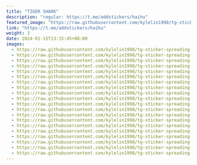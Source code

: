 ```yaml
---
title: "TIGER SHARK"
description: "regular: https://t.me/addstickers/haihu"
featured_image: "https://raw.githubusercontent.com/kylelin1998/tg-sticker-spreading-worldwide-images/main/img/e54ea0c6-4435-4a43-8395-2003f8ce2be6.jpg"
link: "https://t.me/addstickers/haihu"
weight: 3
date: 2024-01-15T13:15:45+08:00
images:
  - https://raw.githubusercontent.com/kylelin1998/tg-sticker-spreading-worldwide-images/main/img/e54ea0c6-4435-4a43-8395-2003f8ce2be6.jpg
  - https://raw.githubusercontent.com/kylelin1998/tg-sticker-spreading-worldwide-images/main/img/5deb89f4-0bff-4b10-9e52-ec6bfdcaa470.jpg
  - https://raw.githubusercontent.com/kylelin1998/tg-sticker-spreading-worldwide-images/main/img/cbde45c1-51c4-4592-bbd2-503b6d3688df.jpg
  - https://raw.githubusercontent.com/kylelin1998/tg-sticker-spreading-worldwide-images/main/img/19c46960-b483-4c61-99f9-ebc8b350ec9f.jpg
  - https://raw.githubusercontent.com/kylelin1998/tg-sticker-spreading-worldwide-images/main/img/85ee320e-43a0-48a7-bbb1-5d887447e2f5.jpg
  - https://raw.githubusercontent.com/kylelin1998/tg-sticker-spreading-worldwide-images/main/img/13ad41a6-80e6-4867-8fc5-df4743c897eb.jpg
  - https://raw.githubusercontent.com/kylelin1998/tg-sticker-spreading-worldwide-images/main/img/c8af0265-2d2d-445a-8d13-1410a450881e.jpg
  - https://raw.githubusercontent.com/kylelin1998/tg-sticker-spreading-worldwide-images/main/img/7129589a-57a4-49be-aad5-f468c8f2bc80.jpg
  - https://raw.githubusercontent.com/kylelin1998/tg-sticker-spreading-worldwide-images/main/img/ffa7c14a-c221-4801-9fba-df0ed6772d54.jpg
  - https://raw.githubusercontent.com/kylelin1998/tg-sticker-spreading-worldwide-images/main/img/40d82bcc-b2b7-43ff-a98d-ca0d7a791ca4.jpg
  - https://raw.githubusercontent.com/kylelin1998/tg-sticker-spreading-worldwide-images/main/img/7a0732d1-5700-433c-bbea-5745c73555d4.jpg
  - https://raw.githubusercontent.com/kylelin1998/tg-sticker-spreading-worldwide-images/main/img/fcadbd71-7f54-497f-af45-707395675fd5.jpg
  - https://raw.githubusercontent.com/kylelin1998/tg-sticker-spreading-worldwide-images/main/img/c2a4f72b-a1e9-4bc6-95cf-d0ad7f85b37c.jpg
  - https://raw.githubusercontent.com/kylelin1998/tg-sticker-spreading-worldwide-images/main/img/0c8b731c-cb39-4b2b-9d0e-abde780dcb07.jpg
  - https://raw.githubusercontent.com/kylelin1998/tg-sticker-spreading-worldwide-images/main/img/5d1580d7-a3dc-4c46-b568-38d0a5d69e5c.jpg
  - https://raw.githubusercontent.com/kylelin1998/tg-sticker-spreading-worldwide-images/main/img/e4dbdd5e-fa61-4464-bdec-1e0c61f9fd8c.jpg
  - https://raw.githubusercontent.com/kylelin1998/tg-sticker-spreading-worldwide-images/main/img/36521501-3cf4-4f00-8113-5b92dbeaf0e0.jpg
  - https://raw.githubusercontent.com/kylelin1998/tg-sticker-spreading-worldwide-images/main/img/437e183e-066e-401c-a9bf-1bbb69243dda.jpg
  - https://raw.githubusercontent.com/kylelin1998/tg-sticker-spreading-worldwide-images/main/img/6621e6e7-179f-45f8-a1bb-d522513f3a8b.jpg
  - https://raw.githubusercontent.com/kylelin1998/tg-sticker-spreading-worldwide-images/main/img/7ed9d564-5d73-408b-99ae-50798b032ba3.jpg
---
```

